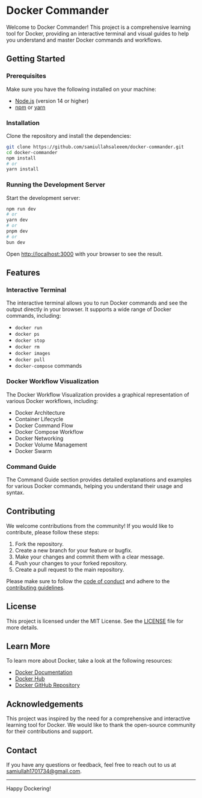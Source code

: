 # Docker Commander

Welcome to Docker Commander! This project is a comprehensive learning tool for Docker, providing an interactive terminal and visual guides to help you understand and master Docker commands and workflows.

## Getting Started

### Prerequisites

Make sure you have the following installed on your machine:

- [Node.js](https://nodejs.org/) (version 14 or higher)
- [npm](https://www.npmjs.com/) or [yarn](https://yarnpkg.com/)

### Installation

Clone the repository and install the dependencies:

```bash
git clone https://github.com/samiullahsaleeem/docker-commander.git
cd docker-commander
npm install
# or
yarn install
```

### Running the Development Server

Start the development server:

```bash
npm run dev
# or
yarn dev
# or
pnpm dev
# or
bun dev
```

Open [http://localhost:3000](http://localhost:3000) with your browser to see the result.

## Features

### Interactive Terminal

The interactive terminal allows you to run Docker commands and see the output directly in your browser. It supports a wide range of Docker commands, including:

- `docker run`
- `docker ps`
- `docker stop`
- `docker rm`
- `docker images`
- `docker pull`
- `docker-compose` commands

### Docker Workflow Visualization

The Docker Workflow Visualization provides a graphical representation of various Docker workflows, including:

- Docker Architecture
- Container Lifecycle
- Docker Command Flow
- Docker Compose Workflow
- Docker Networking
- Docker Volume Management
- Docker Swarm

### Command Guide

The Command Guide section provides detailed explanations and examples for various Docker commands, helping you understand their usage and syntax.

## Contributing

We welcome contributions from the community! If you would like to contribute, please follow these steps:

1. Fork the repository.
2. Create a new branch for your feature or bugfix.
3. Make your changes and commit them with a clear message.
4. Push your changes to your forked repository.
5. Create a pull request to the main repository.

Please make sure to follow the [code of conduct](CODE_OF_CONDUCT.md) and adhere to the [contributing guidelines](CONTRIBUTING.md).

## License

This project is licensed under the MIT License. See the [LICENSE](LICENSE) file for more details.

## Learn More

To learn more about Docker, take a look at the following resources:

- [Docker Documentation](https://docs.docker.com/)
- [Docker Hub](https://hub.docker.com/)
- [Docker GitHub Repository](https://github.com/docker/docker)

## Acknowledgements

This project was inspired by the need for a comprehensive and interactive learning tool for Docker. We would like to thank the open-source community for their contributions and support.

## Contact

If you have any questions or feedback, feel free to reach out to us at [samiullah1701734@gmail.com](mailto:samiullah1701734@gmail.com).

---

Happy Dockering!
